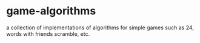 # game-algorithms
a collection of implementations of algorithms for simple games such as 24, words with friends scramble, etc.
